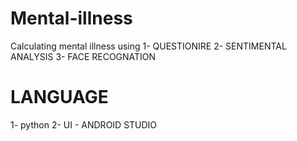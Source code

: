 # Mental-illness
  Calculating mental illness using 
    1- QUESTIONIRE
    2- SENTIMENTAL ANALYSIS
    3- FACE RECOGNATION
 # LANGUAGE
  1- python
  2- UI - ANDROID STUDIO
